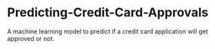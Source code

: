 # Predicting-Credit-Card-Approvals

A machine learning model to predict if a credit card application will get approved or not.
